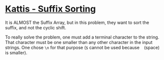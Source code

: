 # [Kattis - Suffix Sorting](https://open.kattis.com/problems/suffixsorting)

It is ALMOST the Suffix Array, but in this problem, they want to sort the suffix, and not the cyclic shift.

To really solve the problem, one must add a terminal character to the string. That character must be one smaller than any other character in the input strings. One chose `\n` for that purpose (`$` cannot be used because ` ` (space) is smaller).

